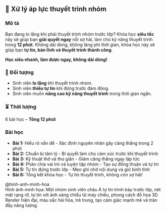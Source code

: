 ## 📌 Xử lý áp lực thuyết trình nhóm  

### Mô tả  
Bạn đang lo lắng khi phải thuyết trình nhóm trước lớp? Khóa học **siêu tốc** này sẽ giúp bạn **giải quyết ngay** nỗi sợ hãi, làm chủ kỹ năng thuyết trình trong **12 phút**. Không dài dòng, không lãng phí thời gian, khóa học này sẽ giúp bạn **tự tin, bản lĩnh và thuyết trình thành công**.

**Học siêu nhanh, làm được ngay, không dài dòng!**  

### 🎯 Đối tượng  
- Sinh viên **lo lắng** khi thuyết trình nhóm.  
- Sinh viên **thiếu tự tin** khi đứng trước đám đông.  
- Sinh viên muốn **nâng cao kỹ năng thuyết trình** trong thời gian ngắn.  

### ⏳ Thời lượng  
6 bài học – **Tổng 12 phút**  

### Bài học  
- **Bài 1:** Hiểu rõ vấn đề - Xác định nguyên nhân gây căng thẳng trong 2 phút  
- **Bài 2:** Chuẩn bị tâm lý - Bí quyết làm chủ cảm xúc trước khi thuyết trình  
- **Bài 3:** Kỹ thuật thở và thư giãn - Giảm căng thẳng ngay lập tức  
- **Bài 4:** Phân chia vai trò và luyện tập nhóm - Tạo sự đồng thuận và tự tin  
- **Bài 5:** Tự tin đứng trước lớp - Mẹo ghi nhớ nội dung và giữ bình tĩnh  
- **Bài 6:** Tổng kết khóa học - Tự tin thuyết trình, không còn sợ hãi!  

@hinh-anh-minh-hoa  
Hình ảnh minh họa: Một nhóm sinh viên châu Á tự tin trình bày trước lớp, nét mặt rạng rỡ, tự tin với ánh sáng chiếu từ máy chiếu, phong cách đồ họa 3D Render hiện đại, màu sắc hài hòa, trẻ trung, tạo cảm giác mạnh mẽ và tràn đầy năng lượng.